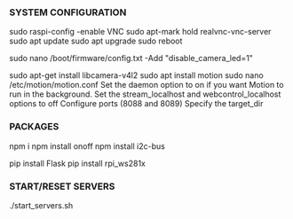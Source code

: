 ### SYSTEM CONFIGURATION ### 

sudo raspi-config
	-enable VNC
sudo apt-mark hold realvnc-vnc-server
sudo apt update
sudo apt upgrade
sudo reboot

sudo nano /boot/firmware/config.txt
	-Add "disable_camera_led=1"

sudo apt-get install libcamera-v4l2
sudo apt install motion
sudo nano /etc/motion/motion.conf
	Set the daemon option to on if you want Motion to run in the background.
	Set the stream_localhost and webcontrol_localhost options to off
	Configure ports (8088 and 8089)
	Specify the target_dir



### PACKAGES ###	
npm i
npm install onoff
npm install i2c-bus

pip install Flask
pip install rpi_ws281x




### START/RESET SERVERS ###
./start_servers.sh
